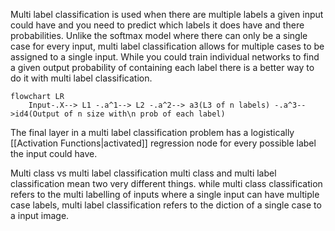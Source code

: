 Multi label classification is used when there are multiple labels a given input could have and you need to predict which labels it does have and there probabilities. Unlike the softmax model where there can only be a single case for every input, multi label classification allows for multiple cases to be assigned to a single input. While you could train individual networks to find a given output probability of containing each label there is a better way to do it with multi label classification.

```mermaid
flowchart LR
    Input-.X--> L1 -.a^1--> L2 -.a^2--> a3(L3 of n labels) -.a^3-->id4(Output of n size with\n prob of each label)
```

The final layer in a multi label classification problem has a logistically [[Activation Functions|activated]] regression node for every possible label the input could have.

Multi class vs multi label classification
multi class and multi label classification mean two very different things. while multi class classification refers to the multi labelling of inputs where a single input can have multiple case labels, multi label classification refers to the diction of a single case to a input image. 